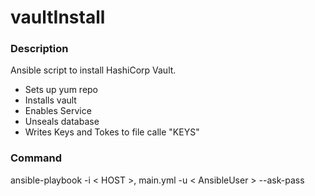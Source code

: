 # vaultInstall
### Description

Ansible script to install HashiCorp Vault.
- Sets up yum repo
- Installs vault
- Enables Service
- Unseals database
- Writes Keys and Tokes to file calle "KEYS"

### Command
ansible-playbook -i < HOST >, main.yml -u < AnsibleUser > --ask-pass

